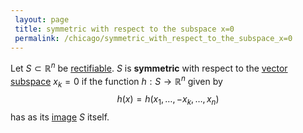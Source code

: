 ```yaml
---
 layout: page
 title: symmetric with respect to the subspace x=0
 permalink: /chicago/symmetric_with_respect_to_the_subspace_x=0
---
```

Let $S \subset\mathbb R^n$ be [rectifiable](https://mathgloss.github.io/MathGloss/rectifiable). $S$ is **symmetric** with respect to the [vector subspace](https://mathgloss.github.io/MathGloss/vector_subspace) $x_k=0$ if the function $h:S\to\mathbb R^n$ given by $$h(x) = h(x_1,\dots, -x_k, \dots, x_n)$$ has as its [image](https://mathgloss.github.io/MathGloss/image) $S$ itself.